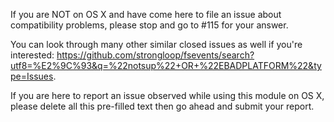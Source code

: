 If you are NOT on OS X and have come here to file an issue about compatibility problems,
please stop and go to #115 for your answer.

You can look through many other similar closed issues as well if you're interested:
https://github.com/strongloop/fsevents/search?utf8=%E2%9C%93&q=%22notsup%22+OR+%22EBADPLATFORM%22&type=Issues.

If you are here to report an issue observed while using this module on OS X, please delete
all this pre-filled text then go ahead and submit your report.
